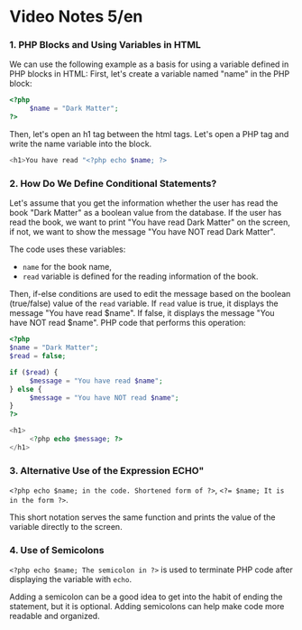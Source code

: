 # Video Notes 5/en

### 1. PHP Blocks and Using Variables in HTML
We can use the following example as a basis for using a variable defined in PHP blocks in HTML:
First, let's create a variable named "name" in the PHP block:

```php
<?php
     $name = "Dark Matter";
?>
```

Then, let's open an h1 tag between the html tags.
Let's open a PHP tag and write the name variable into the block.

```php
<h1>You have read "<?php echo $name; ?>
```

### 2. How Do We Define Conditional Statements?

Let's assume that you get the information whether the user has read the book "Dark Matter" as a boolean value from the database. If the user has read the book, we want to print "You have read Dark Matter" on the screen, if not, we want to show the message "You have NOT read Dark Matter".

The code uses these variables:
- `name` for the book name,
- `read` variable is defined for the reading information of the book.

Then, if-else conditions are used to edit the message based on the boolean (true/false) value of the `read` variable. If `read` value is true, it displays the message "You have read $name". If false, it displays the message "You have NOT read $name". PHP code that performs this operation:

```php
<?php
$name = "Dark Matter";
$read = false;

if ($read) {
     $message = "You have read $name";
} else {
     $message = "You have NOT read $name";
}
?>

<h1>
     <?php echo $message; ?>
</h1>
```

### 3. Alternative Use of the Expression ECHO"

`<?php echo $name; in the code. Shortened form of ?>`, `<?= $name; It is in the form ?>`.

This short notation serves the same function and prints the value of the variable directly to the screen.

### 4. Use of Semicolons

`<?php echo $name; The semicolon in ?>` is used to terminate PHP code after displaying the variable with `echo`.

Adding a semicolon can be a good idea to get into the habit of ending the statement, but it is optional. Adding semicolons can help make code more readable and organized.